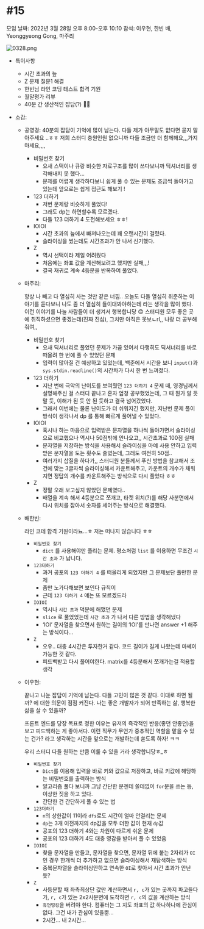 # #15

모임 날짜: 2022년 3월 28일 오후 8:00-오후 10:10
참석: 이우현, 한빈 배, Yeonggyeong Gong, 마주리

![0328.png](#15%20e6bd2/0328.png)

- 특이사항
    - 시간 초과의 늪
    - Z 문제 질문1 해결
    - 한빈님 라인 코딩 테스트 합격 기원
    - 월말평가 리뷰
    - 40분 간 생산적인 잡담(?) 😶‍🌫️
    
- 소감:
    - 공영경: 40분의 잡담이 기억에 많이 남는다. 다들 제가 아무말도 없다면 묻지 말아주세요 ..ㅎㅎ 저희 스터디 충원인원 없으니까 다들 조금만 더 함께해요,,,가지마세요,,,,
        - 비밀번호 찾기
            - 요새 스택이나 큐랑 비슷한 자료구조를 많이 쓰다보니까 딕셔너리를 생각해내지 못 했다...
            - 문제를 어렵게 생각하다보니 쉽게 풀 수 있는 문제도 조금씩 돌아가고있는데 앞으로는 쉽게 접근도 해보기 !
        - 123 더하기
            - 저번 문제랑 비슷하게 풀었다!
            - 그래도 dp는 하면할수록 모르겠다.
            - 다들 123 더하기 4 도전해보세요 ㅎㅎ!
        - IOIOI
            - 시간 초과의 늪에서 빠져나오는데 꽤 오랜시간이 걸렸다.
            - 슬라이싱을 썼는데도 시간초과가 안 나서 신기했다.
        - Z
            - 역시 선택이라 제일 어려웠다
            - 처음에는 좌표 값을 계산해보려고 했지만 실패,,,!
            - 결국 재귀로 계속 4등분을 반복하여 풀었다.
        
    - 마주리:
        
        항상 나 빼고 다 열심히 사는 것만 같은 너낌.. 오늘도 다들 열심히 취준하는 이야기를 듣다보니 나도 좀 더 열심히 들이대봐야하는데 라는 생각을 많이 했다. 이런 이야기를 나눌 사람들이 더 생겨서 행복합니당 😊 스터디원 모두 좋은 곳에 취직하셨으면 좋겠는데(진짜 진심), 그치만 아직은 못보ㄴrl,, 나랑 더 공부해줘여,, 
        
        - 비밀번호 찾기
            - 요새 딕셔너리로 풀었던 문제가 가끔 있어서 다행히도 딕셔너리를 바로 떠올려 한 번에 풀 수 있었던 문제
            - 입력이 많아질 건 예상하고 있었는데, 백준에서 시간을 보니 `input()`과 `sys.stdin.readline()`의 시간차가 다시 한 번 느껴졌다.
        - 123 더하기
            - 지난 번에 극악의 난이도를 보여줬던 `123 더하기 4` 문제 때, 영경님께서 설명해주신 걸 스터디 끝나고 혼자 엄청 공부했었는데, 그 때 뭔가 알 듯 말 듯, 이해가 된 듯 안 된 듯하고 결국 넘어갔었다.
            - 그래서 이번에는 물론 난이도가 더 쉬워지긴 했지만, 지난번 문제 풀이 방식이 생각나서 dp 를 통해 빠르게 풀어낼 수 있었다.
        - IOIOI
            - 혹시나 하는 마음으로 입력받은 문자열을 하나씩 돌아가면서 슬라이싱으로 비교했으나 역시나 50점밖에 안나오고,, 시간초과로 100점 실패
            - 문자열을 저장하는 방식을 사용해서 슬라이싱을 아예 사용 안하고 입력받은 문자열을 도는 횟수도 줄였는데, 그래도 여전히 50점..
            - 여러가지 삽질을 하다가,, 스터디원 분들께서 푸신 방법을 참고해서 조건에 맞는 3글자씩 슬라이싱해서 카운트해주고, 카운트의 개수가 채워지면 정답의 개수를 카운트해주는 방식으로 다시 풀었다 ㅎㅎ
        - Z
            - 정말 오래 보고싶지 않았던 문제였다..
            - 배열을 계속 해서 4등분으로 쪼개고, 타켓 위치(?)를 해당 사분면에서 다시 위치를 잡아서 숫자를 세어주는 방식으로 해결했다.
            
    - 배한빈:
        
        라인 코테 합격 기원이라뇨...ㅎ 저는 떠나지 않습니다 ㅎㅎ
        
        - `비밀번호 찾기`
            - `dict` 를 사용해야만 풀리는 문제. 평소처럼 `list` 를 이용하면 무조건 `시간 초과` 가 납니다.
        - `123더하기`
            - 과거 공포의 `123 더하기 4` 를 떠올리게 되었지만 그 문제보단 풀만한 문제
            - 좀만 노가다해보면 보인다 규칙이
            - 근데 `123 더하기 4` 얘는 또 모르겠드라
        - `IOIOI`
            - 역시나 `시간 초과` 덕분에 해맸던 문제
            - `slice` 로 풀었었는데 `시간 초과` 가 나서 다른 방법을 생각해냈다
            - ‘IOI’ 문자열을 찾으면서 원하는 길이의 ‘IOI’를 만나면 answer +1 해주는 방식이다...
        - `Z`
            - 오우.. 대충 4시간은 투자한거 같다. 코드 길이가 길게 나왔는데 마쎄이 가능한 것 같다.
            - 피드백받고 다시 풀어야한다. matrix를 4등분해서 쪼개가는걸 적용할 생각
    - 이우현:
        
        끝나고 나눈 잡담이 기억에 남는다. 다들 고민이 많은 것 같다. 이대로 하면 될까? 에 대한 의문이 점점 커진다. 나는 좋은 개발자가 되어 만족하는 삶, 행복한 삶을 살 수 있을까?
        
        프론트 엔드를 당장 목표로 정한 이유는 유저의 즉각적인 반응(좋던 안좋던)을 보고 피드백하는 게 좋아서다. 이런 직무가 무언가 중추적인 역할을 맡을 수 있는 건가? 라고 생각하는 시간을 앞으로는 개발하는데 쏟도록 하자! ㅋㅋ
        
        우리 스터디 다들 원하는 만큼 이룰 수 있을 거라 생각합니당ㅎ_ㅎ
        
        - `비밀번호 찾기`
            - `Dict`를 이용해 입력을 바로 키와 값으로 저장하고, 바로 키값에 해당하는 비밀번호를 출력하는 방식
            - 알고리즘 풀다 보니까 그냥 간단한 문젠데 쓸데없이 `for`문을 쓰는 등, 이상한 짓을 하고 있다.
            - 간단한 건 간단하게 풀 수 있는 법
        - `123더하기`
            - `n`의 상한값이 11이라 `dfs`로도 시간이 얼마 안걸리는 문제
            - `dp`는 3개 이전까지의 dp값을 모두 더한 값이 현재 `dp`값
            - 공포의 123 더하기 4와는 차원이 다르게 쉬운 문제
            - 공포의 123 더하기 4도 대충 영감을 받아서 풀 수 있었음
        - `IOIOI`
            - 찾을 문자열을 만들고, 문자열을 찾으면, 문자열 뒤에 붙는 2자리가 `OI`인 경우 한개씩 더 추가하고 없으면 슬라이싱해서 재탐색하는 방식
            - 중복문자열을 슬라이싱안하고 연속한 `OI`로 찾아서 시간 초과가 안난듯?
        - `Z`
            - 사등분할 때 좌측최상단 값만 계산하면서 `r, c`가 있는 곳까지 파고들다가, `r, c`가 있는 2x2사분면에 도착하면 `r, c`의 값을 계산하는 방식
            - `휴먼띵킹`을 버려야 한다. 컴퓨터는 그 지도 좌표의 값 하나하나에 관심이 없다. 그건 내가 관심이 있을뿐...
            - 2시간... 내 2시간...
